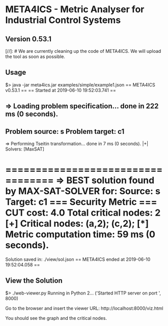 # META4ICS - Metric Analyser for Industrial Control Systems
## Version 0.53.1

[//]: # We are currently cleaning up the code of META4ICS. We will upload the tool as soon as possible.

## Usage
$> java -jar meta4ics.jar examples/simple/example1.json
== META4ICS v0.53.1 ==
== Started at 2019-06-10 19:52:03.741 ==

=> Loading problem specification...  done in 222 ms (0 seconds).
----------------------------------
Problem source: s
Problem target: c1
----------------------------------
=> Performing Tseitin transformation...  done in 7 ms (0 seconds).
|+| Solvers: [MaxSAT]

==================================
=> BEST solution found by MAX-SAT-SOLVER for:
Source: s
Target: c1
=== Security Metric ===
CUT cost: 4.0
Total critical nodes: 2
[+] Critical nodes: (a,2); (c,2);
[*] Metric computation time: 59 ms (0 seconds).
==================================
Solution saved in: ./view/sol.json
== META4ICS ended at 2019-06-10 19:52:04.058 ==


## View the Solution
$> ./web-viewer.py
Running in Python 2...
('Started HTTP server on port ', 8000)

Go to the browser and insert the viewer URL:
http://localhost:8000/viz.html

You should see the graph and the critical nodes.
